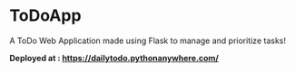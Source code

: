 # ToDoApp
A ToDo Web Application made using Flask to manage and prioritize tasks! 

**Deployed at : https://dailytodo.pythonanywhere.com/**
